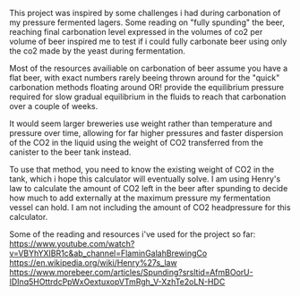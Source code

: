 This project was inspired by some challenges i had during carbonation of my pressure fermented lagers.
Some reading on "fully spunding" the beer, reaching final carbonation level expressed in the volumes of co2 per volume of beer inspired me
to test if i could fully carbonate beer using only the co2 made by the yeast during fermentation.

Most of the resources availiable on carbonation of beer assume you have a flat beer, with exact numbers rarely beeing thrown around for the "quick" carbonation methods floating around
OR! provide the equilibrium pressure required for slow gradual equilibrium in the fluids to reach that carbonation over a couple of weeks.

It would seem larger breweries use weight rather than temperature and pressure over time, allowing for far higher pressures and faster dispersion of the CO2 in the liquid using
the weight of CO2 transferred from the canister to the beer tank instead.

To use that method, you need to know the existing weight of CO2 in the tank, which i hope this calculator will eventually solve.
I am using Henry's law to calculate the amount of CO2 left in the beer after spunding to decide how much to add externally at the maximum pressure my fermentation vessel can hold.
I am not including the amount of CO2 headpressure for this calculator.

Some of the reading and resources i've used for the project so far:
https://www.youtube.com/watch?v=VBYhYXIBR1c&ab_channel=FlaminGalahBrewingCo
https://en.wikipedia.org/wiki/Henry%27s_law
https://www.morebeer.com/articles/Spunding?srsltid=AfmBOorU-IDInq5HOttrdcPpWxOextuxopVTmRgh_V-XzhTe2oLN-HDC
